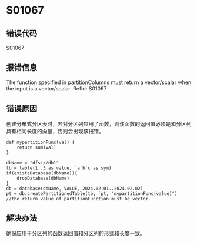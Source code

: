 # S01067

## 错误代码

S01067

## 报错信息

The function specified in partitionColumns must return a vector/scalar when the input
is a vector/scalar. RefId: S01067

## 错误原因

创建分布式分区表时，若对分区列应用了函数，则该函数的返回值必须是和分区列具有相同长度的向量，否则会出现该报错。

```
def mypartitionFunc(val) {
	return sum(val)
}

dbName = "dfs://db1"
tb = table(1..3 as value, `a`b`c as sym)
if(existsDatabase(dbName)){
	dropDatabase(dbName)
}
db = database(dbName, VALUE, 2024.02.01..2024.02.02)
pt = db.createPartitionedTable(tb, `pt, "mypartitionFunc(value)")
//the return value of partitionFunction must be vector.
```

## 解决办法

确保应用于分区列的函数返回值和分区列的形式和长度一致。

